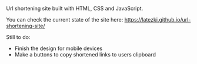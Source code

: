 Url shortening site built with HTML, CSS and JavaScript.

You can check the current state of the site here: https://latezki.github.io/url-shortening-site/

Still to do: 

- Finish the design for mobile devices
- Make a buttons to copy shortened links to users clipboard
